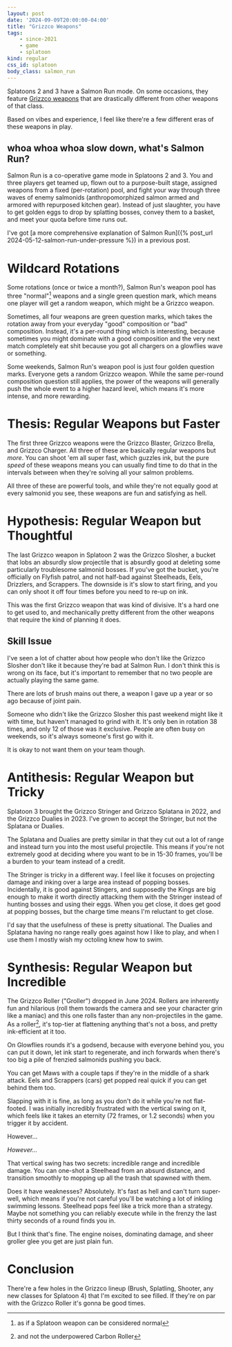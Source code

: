 ```yaml
---
layout: post
date: '2024-09-09T20:00:00-04:00'
title: "Grizzco Weapons"
tags:
    - since-2021
    - game
    - splatoon
kind: regular
css_id: splatoon
body_class: salmon_run
---
```


<link rel="stylesheet" href="{{"/assets/splatoon.css" | relative_url }}">

Splatoons 2 and 3 have a Salmon Run mode.
On some occasions, they feature 
[Grizzco weapons](https://splatoonwiki.org/wiki/Rare_weapon)
that are drastically different from other weapons
of that class.

Based on vibes and experience,
I feel like there're a few different eras of these
weapons in play.


<aside>
<h2>whoa whoa whoa slow down, what's Salmon Run?</h2>

Salmon Run is a co-operative game mode in Splatoons 2 and 3.
You and three players get teamed up, 
flown out to a purpose-built stage,
assigned weapons from a fixed (per-rotation) pool,
and fight your way through three waves of enemy salmonids
(anthropomorphized salmon armed and armored with repurposed kitchen gear).
Instead of just slaughter, you have to 
get golden eggs to drop by splatting bosses,
convey them to a basket,
and meet your quota before time runs out.

I've got 
[a more comprehensive explanation of Salmon Run]({% post_url 2024-05-12-salmon-run-under-pressure %})
in a previous post.

</aside>

# Wildcard Rotations

Some rotations (once or twice a month?), 
Salmon Run's weapon pool
has three "normal"[^normal] weapons
and a single green question mark, 
which means one player will get a random weapon,
which might be a Grizzco weapon.

[^normal]: as if a Splatoon weapon can be considered normal

Sometimes, 
all four weapons are green question marks,
which takes the rotation away from your everyday
"good" composition or "bad" composition.
Instead, it's a per-round thing which is interesting,
because sometimes you might dominate with a good composition
and the very next match completely eat shit
because you got all chargers on a glowflies wave
or something.

Some weekends, Salmon Run's weapon pool is just
four golden question marks.
Everyone gets a random Grizzco weapon.
While the same per-round composition question still applies,
the power of the weapons will generally push
the whole event to a higher hazard level,
which means it's more intense,
and more rewarding.

# Thesis: Regular Weapons but Faster

The first three Grizzco weapons were the 
Grizzco Blaster, Grizzco Brella, and Grizzco Charger.
All three of these are basically regular weapons
but *more*.
You can shoot 'em all super fast, 
which guzzles ink, 
but the pure *speed* of these weapons
means you can usually find time to do that
in the intervals between when they're solving
all your salmon problems.

All three of these are powerful tools,
and while they're not equally good at every
salmonid you see,
these weapons are fun and satisfying as hell.

<!-- ## Grizzco Blaster

Blasters shoot a blob of ink a short distance,
and then it explodes. 
Different blasters vary the rate of fire, distance,
and how they deal damage.

The Grizzco Blaster fires fast as hell 
but has real short range.
It feels like it guzzles ink, 
but mostly just because you're always poppin' the party.

## Grizzco Brella

Brellas shoot a spread of ink.
They either have a shield that launches when you hold
the trigger down,
or a shield that stays put and absorbs some damage while
you keep blastin' with the trigger held down.

The Grizzco Brella fires super rapidly and has no shield
at all. 
Decent range so it's great for crowd control too.

## Grizzco Charger

Chargers are sniper rifles that need to charge up to get
to their full damage and range potential.

The Grizzco Charger charges up super fast. -->

# Hypothesis: Regular Weapon but Thoughtful

The last Grizzco weapon in Splatoon 2 was the
Grizzco Slosher,
a bucket that lobs an absurdly slow projectile that
is absurdly good at deleting some 
particularly troublesome salmonid bosses.
If you've got the bucket, 
you're officially on Flyfish patrol,
and not half-bad against 
Steelheads, Eels, Drizzlers, and Scrappers.
The downside is it's slow to start firing,
and you can only shoot it off four times before you need to re-up on ink.

This was the first Grizzco weapon that
was kind of divisive.
It's a hard one to get used to, 
and mechanically pretty different
from the other weapons that require 
the kind of planning it does.

<aside>

## Skill Issue

I've seen a lot of chatter about how
people who don't like the Grizzco Slosher
don't like it because they're bad at Salmon Run.
I don't think this is wrong on its face,
but it's important to remember that
no two people are actually playing the same game.

There are lots of brush mains out there,
a weapon I gave up a year or so ago 
because of joint pain.

Someone who didn't like the Grizzco Slosher
this past weekend might like it with time,
but haven't managed to grind with it.
It's only ben in rotation 38 times,
and only 12 of those was it exclusive.
People are often busy on weekends, so
it's always someone's first go with it.

It is okay to not want them on your team though.

</aside>

# Antithesis: Regular Weapon but Tricky

Splatoon 3 brought the
Grizzco Stringer and Grizzco Splatana in 2022,
and the Grizzco Dualies in 2023.
I've grown to accept the Stringer,
but not the Splatana or Dualies.

The Splatana and Dualies are pretty similar
in that they cut out a lot of range and
instead turn you into the most useful
projectile.
This means if you're not extremely good
at deciding where you want to be in
15-30 frames,
you'll be a burden to your team instead of a credit.

The Stringer is tricky in a different way.
I feel like it focuses on
projecting damage and inking over a large area
instead of popping bosses.
Incidentally, it is good against Stingers,
and supposedly the Kings are big enough to
make it worth directly attacking them with the
Stringer instead of hunting bosses and using their eggs.
When you get close, 
it does get good at popping bosses,
but the charge time means I'm reluctant to get close.

I'd say that the usefulness of these is pretty
situational.
The Dualies and Splatana having no range
really goes against how I like to play,
and when I use them I mostly wish my
octoling knew how to swim.

<!-- 
As a class, Dualies were introduced in Splatoon 2
because having "2" of them 
would look cool on the box art[^art-atmosphere].
They're regular shooters, 
but have a dodge roll that trades some ink for
a different firing mode.
The Grizzco Dualies have comically short range,
but when you roll, 
you make an explosion that does enough damage to
completely splat smaller salmonids.
It's very different from all the other weapons
as you become the projectile,
but it struggles against many boss salmonids
and also rolling off the edge.
I feel like the edge thing is what gets me
even more than running out of ink
after rolling in to trouble 
but before successfully rolling out of trouble.

[^art-atmosphere]: Similar to Dualies, 
    the Stringer and Splatana classes were introduced in
    Splatoon 3 for art and atmosphere reasons.

Stringers are bows that shoot three or more
ink darts.
The Grizzco stringer shoots nine of these.
It's one of the stringers that
have the darts hang out for a bit
after impact to pop later.
Fully-charged, instead of the darts converging,
they spread out more, 
which makes it pretty good on swarms of 
lesser salmonids,
and also Stingers.
It's also thirsty, 
a fully-charged shot 
drinking as much as the Grizzco Slosher.

Splatanas are swords, 
with horizontal slashing attacks and 
charged vertical attacks 
that you can use to thrust forward.
The Grizzco Splatana cuts out the ranged projectiles,
subbing in a lunge that can
pierce armor and one-hit
almost anything. -->

# Synthesis: Regular Weapon but Incredible

The Grizzco Roller ("Groller") dropped in June 2024.
Rollers are inherently fun and hilarious
(roll them towards the camera and see your
character grin like a maniac)
and this one rolls faster than any non-projectiles
in the game.
As a roller[^cabron], 
it's top-tier at flattening anything that's not a boss,
and pretty ink-efficient at it too.

[^cabron]: and not the underpowered Carbon Roller

On Glowflies rounds it's a godsend,
because with everyone behind you, 
you can put it down, 
let ink start to regenerate,
and inch forwards when there's
too big a pile of frenzied salmonids pushing you back.

You can get Maws with a couple taps if they're in the middle of a
shark attack.
Eels and Scrappers (cars) get popped real quick if you can get behind them too.

Slapping with it is fine, 
as long as you don't do it while you're not flat-footed.
I was initially incredibly frustrated
with the vertical swing on it,
which feels like it takes an eternity
(72 frames, or 1.2 seconds)
when you trigger it by accident.

However…

*However…*

That vertical swing has two secrets:
incredible range and incredible damage.
You can one-shot a Steelhead from an absurd distance,
and transition smoothly to 
mopping up all the trash that spawned with them.

Does it have weaknesses?
Absolutely.
It's fast as hell and can't turn super-well,
which means if you're not careful
you'll be watching a lot of inkling swimming lessons.
Steelhead pops feel like a trick more than a strategy.
Maybe not something you can 
reliably execute while in the frenzy the last
thirty seconds of a round finds you in.

But I think that's fine.
The engine noises, dominating damage, 
and sheer groller glee you get are
just plain fun.

# Conclusion

There're a few holes in the
Grizzco lineup 
(Brush, Splatling, Shooter, 
any new classes for Splatoon 4)
that I'm excited to see filled.
If they're on par with the Grizzco Roller
it's gonna be good times.

